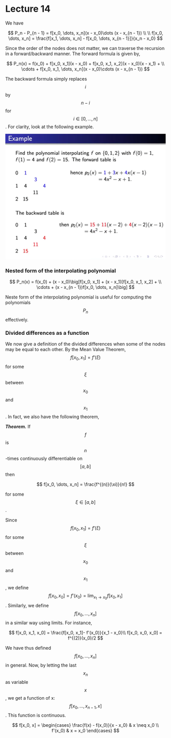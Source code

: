 # Lecture 14

We have


$$
P_n - P_{n - 1} = f[x_0, \dots, x_n](x - x_0)\dots (x - x_{n - 1}) \\ \\
f[x_0, \dots, x_n] = \frac{f[x_1, \dots, x_n] - f[x_0, \dots, x_{n - 1}]}{x_n - x_0}
$$


Since the order of the nodes does not matter, we can traverse the recursion in a forward/backward manner. The forward formula is given by,


$$
P_n(x) = f(x_0) + f[x_0, x_1](x - x_0) + f[x_0, x_1, x_2](x - x_0)(x - x_1) + \\ 
\cdots + f[x_0, x_1, \dots, x_n](x - x_0)\cdots (x - x_{n - 1})
$$


The backward formula simply replaces $$i$$ by $$n - i$$ for $$i \in [0, \dots, n]$$. For clarity, look at the following example.

![image-20220127150002932](assets/image-20220127150002932.png)

### Nested form of the interpolating polynomial


$$
P_n(x) = f(x_0) + (x - x_0)\big[f[x_0, x_1] + (x - x_1)[f[x_0, x_1, x_2] + \\
\cdots + (x - x_{n - 1})f[x_0, \dots, x_n]\big]
$$


Neste form of the interpolating polynomial is useful for computing the polynomials $$P_n$$ effectively.

### Divided differences as a function

We now give a definition of the divided differences when some of the nodes may be equal to each other. By the Mean Value Theorem, $$f[x_0, x_1] = f’(\xi)$$ for some $$\xi$$ between  $$x_0$$ and $$x_1$$. In fact, we also have the following theorem,

***Theorem.*** If $$f$$ is $$n$$-times continuously differentiable on $$[a, b]$$ then


$$
f[x_0, \dots, x_n] = \frac{f^{(n)}(\xi)}{n!}
$$


for some $$\xi \in [a, b]$$.

Since $$f[x_0, x_1] = f'(\xi)$$ for some $$\xi$$ between $$x_0$$ and $$x_1$$, we define $$f[x_0, x_0] = f’(x_0) = \lim_{x_1 \to x_0}f[x_0, x_1]$$. Similarly, we define $$f[x_0, \dots, x_n]$$ in a similar way using limits. For instance, 


$$
f[x_0, x_1, x_0] = \frac{f[x_0, x_1]- f'(x_0)}{x_1 - x_0}\\
f[x_0, x_0, x_0] = f^{(2)}(x_0)/2
$$


We have thus defined $$f[x_0, \dots, x_n]$$ in general. Now, by letting the last $$x_n$$ as variable $$x$$, we get a function of x: $$f[x_0, \dots, x_{n - 1}, x]$$. This function is continuous.



$$
f[x_0, x] = \begin{cases}
			\frac{f(x) - f(x_0)}{x - x_0} & x \neq x_0 \\
			f'(x_0) & x = x_0
		\end{cases}
$$

